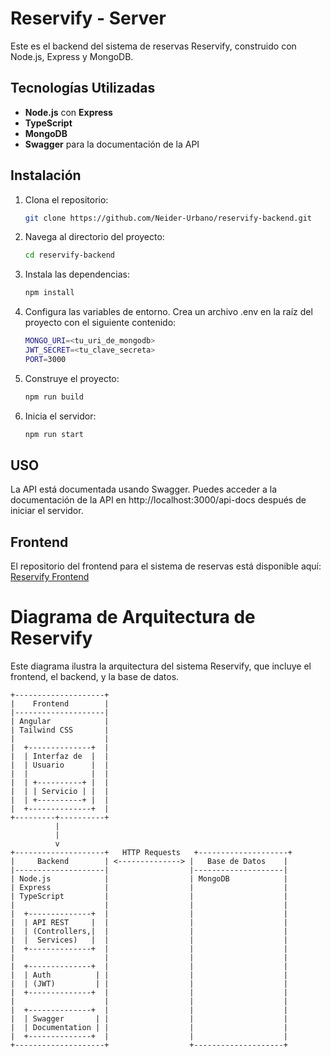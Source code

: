 # Reservify - Server

Este es el backend del sistema de reservas Reservify, construido con Node.js, Express y MongoDB.

## Tecnologías Utilizadas

- **Node.js** con **Express**
- **TypeScript**
- **MongoDB**
- **Swagger** para la documentación de la API

## Instalación

1. Clona el repositorio:

   ```bash
   git clone https://github.com/Neider-Urbano/reservify-backend.git
   ```

2. Navega al directorio del proyecto:

   ```bash
   cd reservify-backend
   ```

3. Instala las dependencias:

   ```bash
   npm install
   ```

4. Configura las variables de entorno. Crea un archivo .env en la raíz del proyecto con el siguiente contenido:

   ```bash
   MONGO_URI=<tu_uri_de_mongodb>
   JWT_SECRET=<tu_clave_secreta>
   PORT=3000
   ```

5. Construye el proyecto:

   ```bash
   npm run build
   ```

6. Inicia el servidor:

   ```bash
   npm run start
   ```

## USO

La API está documentada usando Swagger. Puedes acceder a la documentación de la API en http://localhost:3000/api-docs después de iniciar el servidor.

## Frontend

El repositorio del frontend para el sistema de reservas está disponible aquí: [Reservify Frontend](https://github.com/Neider-Urbano/reservify-frontend.git)

# Diagrama de Arquitectura de Reservify

Este diagrama ilustra la arquitectura del sistema Reservify, que incluye el frontend, el backend, y la base de datos.

```plaintext
+--------------------+
|    Frontend        |
|--------------------|
| Angular            |
| Tailwind CSS       |
|                    |
|  +--------------+  |
|  | Interfaz de  |  |
|  | Usuario      |  |
|  |              |  |
|  | +----------+ |  |
|  | | Servicio | |  |
|  | +----------+ |  |
|  +--------------+  |
+---------+----------+
          |
          |
          v
+--------------------+   HTTP Requests   +--------------------+
|     Backend        | <--------------> |   Base de Datos    |
|--------------------|                  |--------------------|
| Node.js            |                  | MongoDB            |
| Express            |                  |                    |
| TypeScript         |                  |                    |
|                    |                  |                    |
|  +--------------+  |                  |                    |
|  | API REST     |  |                  |                    |
|  | (Controllers,|  |                  |                    |
|  |  Services)   |  |                  |                    |
|  +--------------+  |                  |                    |
|                    |                  |                    |
|  +--------------+  |                  |                    |
|  | Auth          | |                  |                    |
|  | (JWT)         | |                  |                    |
|  +--------------+  |                  |                    |
|                    |                  |                    |
|  +--------------+  |                  |                    |
|  | Swagger       | |                  |                    |
|  | Documentation | |                  |                    |
|  +--------------+  |                  |                    |
+--------------------+                  +--------------------+
```
